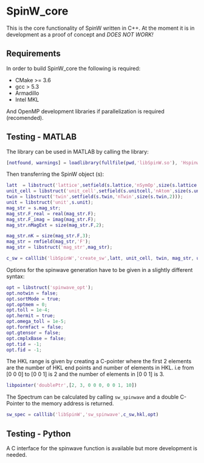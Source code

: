 # SpinW_core
This is the core functionality of SpinW written in C++. At the moment it is
in development as a proof of concept and _DOES NOT WORK!_

## Requirements
In order to build SpinW_core the following is required:
- CMake >= 3.6 
- gcc > 5.3
- Armadillo 
- Intel MKL

And OpenMP development libraries if parallelization is required (recomended). 

## Testing - MATLAB
The library can be used in MATLAB by calling the library:

```matlab
[notfound, warnings] = loadlibrary(fullfile(pwd,'libSpinW.so'), 'Hspinw.h');
```

Then transferring the SpinW object (s):

```matlab
latt  = libstruct('lattice',setfield(s.lattice,'nSymOp',size(s.lattice.sym,3)));
unit_cell = libstruct('unit_cell',setfield(s.unitcell,'nAtom',size(s.unit_cell.r,2)));
twin = libstruct('twin',setfield(s.twin,'nTwin',size(s.twin,2)));
unit = libstruct('unit',s.unit);
mag_str = s.mag_str;
mag_str.F_real = real(mag_str.F);
mag_str.F_imag = imag(mag_str.F);
mag_str.nMagExt = size(mag_str.F,2);

mag_str.nK = size(mag_str.F,3);
mag_str = rmfield(mag_str,'F');
mag_str = libstruct('mag_str',mag_str);

c_sw = calllib('libSpinW','create_sw',latt, unit_cell, twin, mag_str, unit);
```

Options for the spinwave generation have to be given in a slightly different syntax:

```matlab
opt = libstruct('spinwave_opt');
opt.notwin = false;
opt.sortMode = true;
opt.optmem = 0;
opt.toll = 1e-4;
opt.hermit = true;
opt.omega_toll = 1e-5;
opt.formfact = false;
opt.gtensor = false;
opt.cmplxBase = false;
opt.tid = -1;
opt.fid = -1;
```

The HKL range is given by creating a C-pointer where the first 2 elements are
the number of HKL end points and number of elements in HKL. i.e from [0 0 0] to [0 0 1] is 2 and the number of elements in [0 0 1] is 3.

```matlab
libpointer('doublePtr',[2, 3, 0 0 0, 0 0 1, 10])
```

The Spectrum can be calculated by calling ```sw_spinwave``` and a double C-Pointer to the memory address is returned.

```matlab
sw_spec = calllib('libSpinW','sw_spinwave',c_sw,hkl,opt)
``` 

## Testing - Python
A C interface for the spinwave function is available but more development is needed.
